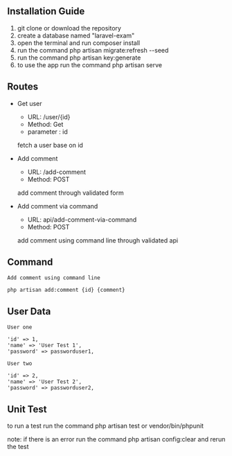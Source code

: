 ## Installation Guide
   1. git clone or download the repository
   2. create a database named "laravel-exam"
   4. open the terminal and run composer install
   5. run the command php artisan migrate:refresh --seed
   6. run the command php artisan key:generate
   7. to use the app run the command php artisan serve

## Routes

 * Get user
    - URL: /user/{id}
    - Method: Get
    - parameter : id

    fetch a user base on id

 * Add comment
    - URL: /add-comment
    - Method: POST

    add comment through validated form

 * Add comment via command
    - URL: api/add-comment-via-command
    - Method: POST

    add comment using command line through validated api

## Command

    Add comment using command line

    php artisan add:comment {id} {comment}

## User Data
    
    User one

    'id' => 1,
    'name' => 'User Test 1',
    'password' => passworduser1,

    User two

    'id' => 2,
    'name' => 'User Test 2',
    'password' => passworduser2,

## Unit Test
   to run a test run the command php artisan test or vendor/bin/phpunit

   note: if there is an error run the command php artisan config:clear and rerun the test